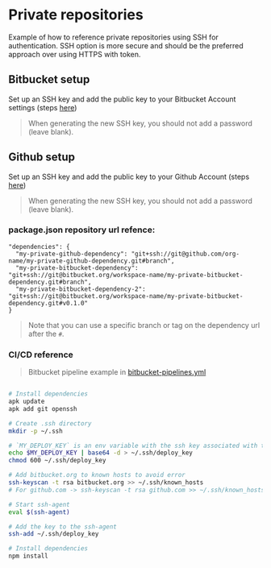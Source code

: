 # Private repositories

Example of how to reference private repositories using SSH for authentication. SSH option is more secure and should be the preferred approach over using HTTPS with token.

## Bitbucket setup

Set up an SSH key and add the public key to your Bitbucket Account settings (steps [here](https://support.atlassian.com/bitbucket-cloud/docs/set-up-an-ssh-key/))

> When generating the new SSH key, you should not add a password (leave blank).

## Github setup

Set up an SSH key and add the public key to your Github Account (steps [here](https://docs.github.com/en/github/authenticating-to-github/adding-a-new-ssh-key-to-your-github-account))


> When generating the new SSH key, you should not add a password (leave blank).

### package.json repository url refence:

```
"dependencies": {
  "my-private-github-dependency": "git+ssh://git@github.com/org-name/my-private-github-dependency.git#branch",
  "my-private-bitbucket-dependency": "git+ssh://git@bitbucket.org/workspace-name/my-private-bitbucket-dependency.git#branch",
  "my-private-bitbucket-dependency-2": "git+ssh://git@bitbucket.org/workspace-name/my-private-bitbucket-dependency.git#v0.1.0"
}
```
> Note that you can use a specific branch or tag on the dependency url after the `#`.

### CI/CD reference

> Bitbucket pipeline example in [bitbucket-pipelines.yml](https://github.com/serverless-guru/templates/blob/master/private-repositories/bitbucket-pipelines.yml)

```bash

# Install dependencies
apk update
apk add git openssh

# Create .ssh directory
mkdir -p ~/.ssh

# `MY_DEPLOY_KEY` is an env variable with the ssh key associated with the public key we added to the Github/Bitbuket account
echo $MY_DEPLOY_KEY | base64 -d > ~/.ssh/deploy_key
chmod 600 ~/.ssh/deploy_key

# Add bitbucket.org to known hosts to avoid error
ssh-keyscan -t rsa bitbucket.org >> ~/.ssh/known_hosts
# For github.com -> ssh-keyscan -t rsa github.com >> ~/.ssh/known_hosts

# Start ssh-agent
eval $(ssh-agent)

# Add the key to the ssh-agent
ssh-add ~/.ssh/deploy_key

# Install dependencies
npm install
```